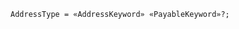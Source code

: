 <!-- This file is generated automatically by infrastructure scripts. Please don't edit by hand. -->

```{ .ebnf .slang-ebnf #AddressType }
AddressType = «AddressKeyword» «PayableKeyword»?;
```
